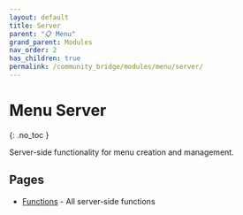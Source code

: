 ```yaml
---
layout: default
title: Server
parent: "📋 Menu"
grand_parent: Modules
nav_order: 2
has_children: true
permalink: /community_bridge/modules/menu/server/
---
```


# Menu Server
{: .no_toc }

Server-side functionality for menu creation and management.

## Pages

- [Functions](server/functions.md) - All server-side functions